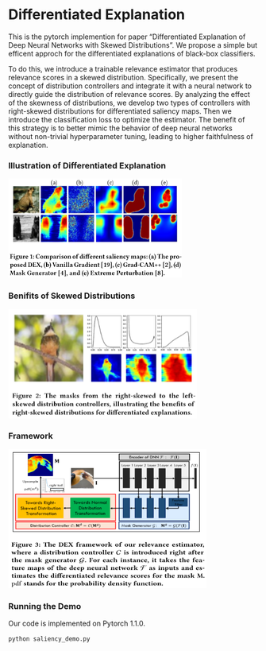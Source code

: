 # Differentiated Explanation

This is the pytorch implemention for paper “Differentiated Explanation of Deep Neural Networks with Skewed Distributions”. We propose a simple but efficent approch for the differentiated explanations of black-box classifiers.

To do this, we introduce a trainable relevance estimator that produces relevance scores in a skewed distribution. Specifically, we present the concept of distribution controllers and integrate it with a neural network to directly guide the distribution of relevance scores. By analyzing the effect of the skewness of distributions, we develop two types of controllers with right-skewed distributions for differentiated saliency maps. Then we introduce the classification loss to optimize the estimator. The benefit of this strategy is to better mimic the behavior of deep neural networks without non-trivial hyperparameter tuning, leading to higher faithfulness of explanation.

### Illustration of Differentiated Explanation

<p align="left">
<img src="https://github.com/DEX-DNN/DEX/blob/master/Examples.png" img width="350" height="200" />
</p>

### Benifits of Skewed Distributions
<p align="left">
<img src="https://github.com/DEX-DNN/DEX/blob/master/Distributions.png" img width="380" height="220" />
</p>

### Framework
<p align="left">
<img src="https://github.com/DEX-DNN/DEX/blob/master/Framework.png" img width="400" height="280" />
</p>

### Running the Demo
Our code is implemented on Pytorch 1.1.0. 
```
python saliency_demo.py
```
